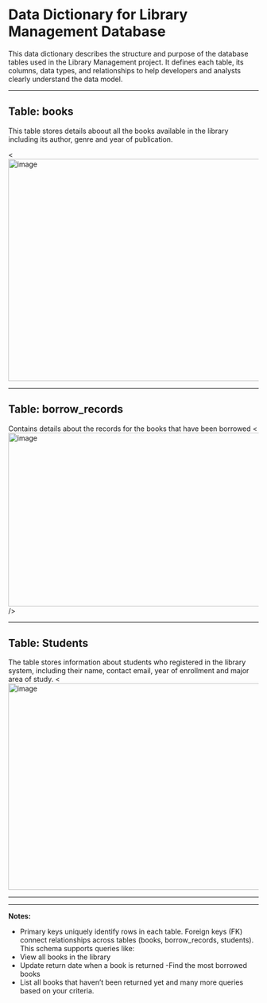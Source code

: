 # Data Dictionary for Library Management Database 

 This data dictionary describes the structure and purpose of the database tables used in the Library Management project. It defines each table, its columns, data types, and relationships to help developers and analysts clearly understand the data model. 

---
 
## Table: books
This table stores details aboout all the books available in the library including its author, genre and year of publication.
 
<<img width="1304" height="446" alt="image" src="https://github.com/user-attachments/assets/6a92ec12-b960-4e66-a15f-7c2254abaefe" />
>

---
 
## Table: borrow_records
Contains details about the records for the books that have been borrowed 
 <<img width="1033" height="349" alt="image" src="https://github.com/user-attachments/assets/8e16ee4e-705b-4eaa-b292-b1083faab4ba" />
/>
 
---
 
## Table: Students
The table stores information about students who registered in the library system, including their name, contact email, year of enrollment and major area of study.
<<img width="1049" height="415" alt="image" src="https://github.com/user-attachments/assets/caf8fdf7-0122-4980-8d8e-bb0e62e4807e" />
 

---
 

---
 **Notes:**  
- Primary keys uniquely identify rows in each table.
Foreign keys (FK) connect relationships across tables (books, borrow_records, students).
This schema supports queries like:
- View all books in the library
- Update return date when a book is returned
-Find the most borrowed books 
- List all books that haven’t been returned yet
and many more queries based on your criteria. 
